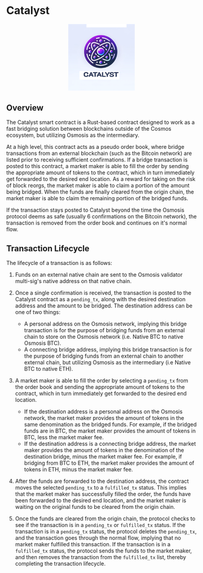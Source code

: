 # Catalyst

<!-- markdownlint-disable MD033 -->
<p align="center">
  <img src="./assets/Catalyst.png" alt="Catalyst" width="35%">
</p>

## Overview

The Catalyst smart contract is a Rust-based contract designed to work as a fast bridging solution between blockchains outside of the Cosmos ecosystem, but utilizing Osmosis as the intermediary.

At a high level, this contract acts as a pseudo order book, where bridge transactions from an external blockchain (such as the Bitcoin network) are listed prior to receiving sufficient confirmations. If a bridge transaction is posted to this contract, a market maker is able to fill the order by sending the appropriate amount of tokens to the contract, which in turn immediately get forwarded to the desired end location. As a reward for taking on the risk of block reorgs, the market maker is able to claim a portion of the amount being bridged. When the funds are finally cleared from the origin chain, the market maker is able to claim the remaining portion of the bridged funds.

If the transaction stays posted to Catalyst beyond the time the Osmosis protocol deems as safe (usually 6 confirmations on the Bitcoin network), the transaction is removed from the order book and continues on it's normal flow.

## Transaction Lifecycle

The lifecycle of a transaction is as follows:

1. Funds on an external native chain are sent to the Osmosis validator multi-sig's native address on that native chain.

2. Once a single confirmation is received, the transaction is posted to the Catalyst contract as a `pending_tx`, along with the desired destination address and the amount to be bridged. The destination address can be one of two things:
    - A personal address on the Osmosis network, implying this bridge transaction is for the purpose of bridging funds from an external chain to store on the Osmosis network (i.e. Native BTC to native Osmosis BTC).
    - A connecting bridge address, implying this bridge transaction is for the purpose of bridging funds from an external chain to another external chain, but utilizing Osmosis as the intermediary (i.e Native BTC to native ETH).

3. A market maker is able to fill the order by selecting a `pending_tx` from the order book and sending the appropriate amount of tokens to the contract, which in turn immediately get forwarded to the desired end location.
    - If the destination address is a personal address on the Osmosis network, the market maker provides the amount of tokens in the same denomination as the bridged funds. For example, if the bridged funds are in BTC, the market maker provides the amount of tokens in BTC, less the market maker fee.
    - If the destination address is a connecting bridge address, the market maker provides the amount of tokens in the denomination of the destination bridge, minus the market maker fee. For example, if bridging from BTC to ETH, the market maker provides the amount of tokens in ETH, minus the market maker fee.

4. After the funds are forwarded to the destination address, the contract moves the selected `pending_tx` to a `fulfilled_tx` status. This implies that the market maker has successfully filled the order, the funds have been forwarded to the desired end location, and the market maker is waiting on the original funds to be cleared from the origin chain.

5. Once the funds are cleared from the origin chain, the protocol checks to see if the transaction is in a `pending_tx` or `fulfilled_tx` status. If the transaction is in a `pending_tx` status, the protocol deletes the `pending_tx`, and the transaction goes through the normal flow, implying that no market maker fulfilled this transaction. If the transaction is in a `fulfilled_tx` status, the protocol sends the funds to the market maker, and then removes the transaction from the `fulfilled_tx` list, thereby completing the transaction lifecycle.

